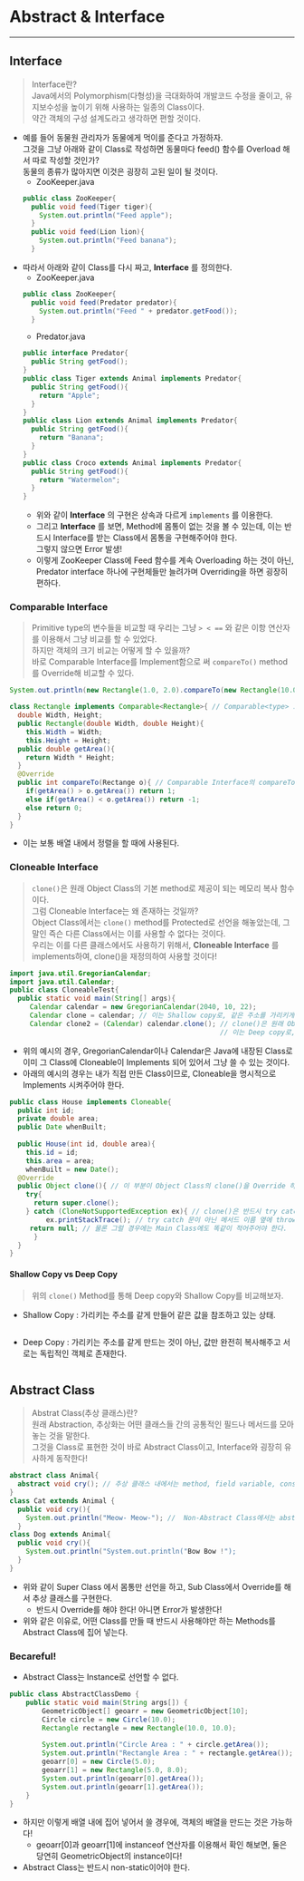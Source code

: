 # Abstract & Interface
---
## Interface
> Interface란?  
> Java에서의 Polymorphism(다형성)을 극대화하여 개발코드 수정을 줄이고, 유지보수성을 높이기 위해 사용하는 일종의 Class이다.  
> 약간 객체의 구성 설계도라고 생각하면 편할 것이다.  

- 예를 들어 동물원 관리자가 동물에게 먹이를 준다고 가정하자.  
  그것을 그냥 아래와 같이 Class로 작성하면 동물마다 feed() 함수를 Overload 해서 따로 작성할 것인가?  
  동물의 종류가 많아지면 이것은 굉장히 고된 일이 될 것이다.  
  - ZooKeeper.java
  ```java
  public class ZooKeeper{
    public void feed(Tiger tiger){
      System.out.println("Feed apple");
    }
    public void feed(Lion lion){
      System.out.println("Feed banana");
    }
  ```
- 따라서 아래와 같이 Class를 다시 짜고, __Interface__ 를 정의한다.
  - ZooKeeper.java
  ```java
  public class ZooKeeper{
    public void feed(Predator predator){
      System.out.println("Feed " + predator.getFood());
    }
  ```
  - Predator.java
  ```java
  public interface Predator{
    public String getFood();
  }
  public class Tiger extends Animal implements Predator{
    public String getFood(){
      return "Apple";
    }
  }
  public class Lion extends Animal implements Predator{
    public String getFood(){
      return "Banana";
    }
  }
  public class Croco extends Animal implements Predator{
    public String getFood(){
      return "Watermelon";
    }
  }
  ```
  - 위와 같이 __Interface__ 의 구현은 상속과 다르게 ```implements``` 를 이용한다.
  - 그리고 __Interface__ 를 보면, Method에 몸통이 없는 것을 볼 수 있는데, 이는 반드시 Interface를 받는 Class에서 몸통을 구현해주어야 한다.  
    그렇지 않으면 Error 발생!
  - 이렇게 ZooKeeper Class에 Feed 함수를 계속 Overloading 하는 것이 아닌, Predator interface 하나에 구현체들만 늘려가며 Overriding을 하면 굉장히 편하다.

### Comparable Interface
> Primitive type의 변수들을 비교할 때 우리는 그냥 ```> < ==``` 와 같은 이항 연산자를 이용해서 그냥 비교를 할 수 있었다.   
> 하지만 객체의 크기 비교는 어떻게 할 수 있을까?  
> 바로 Comparable Interface를 Implement함으로 써 ```compareTo()``` method를 Override해 비교할 수 있다.  
```java
System.out.println(new Rectangle(1.0, 2.0).compareTo(new Rectangle(10.0, 10.0)));

class Rectangle implements Comparable<Rectangle>{ // Comparable<type> 으로 implements 한다.
  double Width, Height;
  public Rectangle(double Width, double Height){
  	this.Width = Width;
	this.Height = Height;
  public double getArea(){
	return Width * Height;
  }
  @Override
  public int compareTo(Rectange o){ // Comparable Interface의 compareTo를 Override.
    if(getArea() > o.getArea()) return 1;
    else if(getArea() < o.getArea()) return -1;
    else return 0;
  }
}
```
- 이는 보통 배열 내에서 정렬을 할 때에 사용된다.

### Cloneable Interface
> ```clone()```은 원래 Object Class의 기본 method로 제공이 되는 메모리 복사 함수이다.  
> 그럼 Cloneable Interface는 왜 존재하는 것일까?  
> Object Class에서는 ```clone()```  method를 Protected로 선언을 해놓았는데, 그 말인 즉슨 다른 Class에서는 이를 사용할 수 없다는 것이다.  
> 우리는 이를 다른 클래스에서도 사용하기 위해서, __Cloneable Interface__ 를 implements하여, clone()을 재정의하여 사용할 것이다!  
```java
import java.util.GregorianCalendar;
import java.util.Calendar;
public class CloneableTest{
  public static void main(String[] args){
     Calendar calendar = new GregorianCalendar(2040, 10, 22);
     Calendar clone = calendar; // 이는 Shallow copy로, 같은 주소를 가리키게 하는 것.
     Calendar clone2 = (Calendar) calendar.clone(); // clone()은 원래 Object의 instance이므로, Calendar로 Cast를 해주어야 하는 것!
                                                    // 이는 Deep copy로, 내용물을 완전히 복사하는 것.
```
- 위의 예시의 경우, GregorianCalendar이나 Calendar은 Java에 내장된 Class로 이미 그 Class에 Cloneable이 Implements 되어 있어서 그냥 쓸 수 있는 것이다.
- 아래의 예시의 경우는 내가 직접 만든 Class이므로, Cloneable을 명시적으로 Implements 시켜주어야 한다.
```java
public class House implements Cloneable{
  public int id;
  private double area;
  public Date whenBuilt;
  
  public House(int id, double area){
    this.id = id; 
    this.area = area;
    whenBuilt = new Date();
  @Override
  public Object clone(){ // 이 부분이 Object Class의 clone()을 Override 하는 부분이다.
    try{
      return super.clone();
    } catch (CloneNotSupportedException ex){ // clone()은 반드시 try catch문이나 throw문과 함께 사용되어야 한다.
         ex.printStackTrace(); // try catch 문이 아닌 메서드 이름 옆에 throws CloneNotSupportedException 이라고 적어주어도 된다.
	 return null; // 물론 그럴 경우에는 Main Class에도 똑같이 적어주어야 한다.
      }
  }
}
```
#### Shallow Copy vs Deep Copy
> 위의 ```clone()``` Method를 통해 Deep copy와 Shallow Copy를 비교해보자.  
- Shallow Copy : 가리키는 주소를 같게 만들어 같은 값을 참조하고 있는 상태.
```java
```
- Deep Copy : 가리키는 주소를 같게 만드는 것이 아닌, 값만 완전히 복사해주고 서로는 독립적인 객체로 존재한다.
```java
```

## Abstract Class
> Abstrat Class(추상 클래스)란?  
> 원래 Abstraction, 추상화는 어떤 클래스들 간의 공통적인 필드나 메서드를 모아 놓는 것을 말한다.  
> 그것을 Class로 표현한 것이 바로 Abstract Class이고, Interface와 굉장히 유사하게 동작한다!  
```java
abstract class Animal{
  abstract void cry(); // 추상 클래스 내에서는 method, field variable, constructor 모두 선언이 가능하다!
}
class Cat extends Animal {
  public void cry(){
    System.out.println("Meow- Meow-"); //  Non-Abstract Class에서는 abstract method를 선언할 수 없다.
  }
class Dog extends Animal{
  public void cry(){
    System.out.println("System.out.println("Bow Bow !");
  }
}
```
- 위와 같이 Super Class 에서 몸통만 선언을 하고, Sub Class에서 Override를 해서 추상 클래스를 구현한다.  
  - 반드시 Override를 해야 한다! 아니면 Error가 발생한다!
- 위와 같은 이유로, 어떤 Class를 만들 때 반드시 사용해야만 하는 Methods를 Abstract Class에 집어 넣는다.

### Becareful!
- Abstract Class는 Instance로 선언할 수 없다.
```java
public class AbstractClassDemo {
	public static void main(String args[]) {
		GeometricObject[] geoarr = new GeometricObject[10];
		Circle circle = new Circle(10.0);
		Rectangle rectangle = new Rectangle(10.0, 10.0);
		
		System.out.println("Circle Area : " + circle.getArea());
		System.out.println("Rectangle Area : " + rectangle.getArea());
		geoarr[0] = new Circle(5.0);
		geoarr[1] = new Rectangle(5.0, 8.0);
		System.out.println(geoarr[0].getArea());
		System.out.println(geoarr[1].getArea());
	}
}
```
- 하지만 이렇게 배열 내에 집어 넣어서 쓸 경우에, 객체의 배열을 만드는 것은 가능하다!
  - geoarr[0]과 geoarr[1]에 instanceof 연산자를 이용해서 확인 해보면, 둘은 당연히 GeometricObject의 instance이다!
- Abstract Class는 반드시 non-static이어야 한다.
